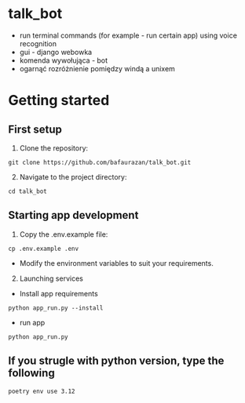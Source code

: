 # talk_bot

- run terminal commands (for example - run certain app) using voice recognition
- gui - django webowka
- komenda wywołująca - bot
- ogarnąć rozróżnienie pomiędzy windą a unixem

# Getting started

## First setup

1. Clone the repository:

``` shell
git clone https://github.com/bafaurazan/talk_bot.git
```

2. Navigate to the project directory:

``` shell
cd talk_bot
```

## Starting app development

1. Copy the .env.example file:

``` shell
cp .env.example .env
```

- Modify the environment variables to suit your requirements.

2. Launching services

- Install app requirements

``` shell
python app_run.py --install
```

- run app

``` shell
python app_run.py
```

## If you strugle with python version, type the following

``` shell
poetry env use 3.12
```
